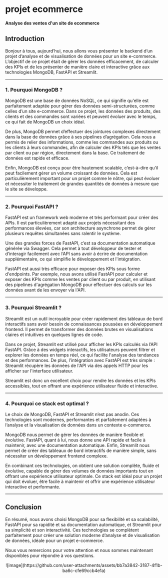 <p align="center">
  <h1>projet ecommerce</h1>
  <strong>Analyse des ventes d'un site de ecommerce</strong>
</p>

## Introduction

Bonjour à tous, aujourd’hui, nous allons vous présenter le backend d’un projet d’analyse et de visualisation de données pour un site e-commerce. L’objectif de ce projet était de gérer les données efficacement, de calculer des KPIs et de les présenter de manière claire et interactive grâce aux technologies MongoDB, FastAPI et Streamlit.

---

### 1. Pourquoi MongoDB ?

MongoDB est une base de données NoSQL, ce qui signifie qu'elle est parfaitement adaptée pour gérer des données semi-structurées, comme celles d’un site e-commerce. Dans ce projet, les données des produits, des clients et des commandes sont variées et peuvent évoluer avec le temps, ce qui fait de MongoDB un choix idéal.

De plus, MongoDB permet d’effectuer des jointures complexes directement dans la base de données grâce à ses pipelines d’agrégation. Cela nous a permis de relier des informations, comme les commandes aux produits ou les clients à leurs commandes, afin de calculer des KPIs tels que les ventes par client ou par région, directement dans la base. Ce traitement de données est rapide et efficace.

Enfin, MongoDB est conçu pour être hautement scalable, c’est-à-dire qu’il peut facilement gérer un volume croissant de données. Cela est particulièrement important pour un projet comme le nôtre, qui peut évoluer et nécessiter le traitement de grandes quantités de données à mesure que le site se développe.

---

### 2. Pourquoi FastAPI ?

FastAPI est un framework web moderne et très performant pour créer des APIs. Il est particulièrement adapté aux projets nécessitant des performances élevées, car son architecture asynchrone permet de gérer plusieurs requêtes simultanées sans ralentir le système.

Une des grandes forces de FastAPI, c’est sa documentation automatique générée via Swagger. Cela permet à tout développeur de tester et d’interagir facilement avec l’API sans avoir à écrire de documentation supplémentaire, ce qui simplifie le développement et l'intégration.

FastAPI est aussi très efficace pour exposer des KPIs sous forme d'endpoints. Par exemple, nous avons utilisé FastAPI pour calculer et exposer des KPIs comme les ventes par client ou par produit, en utilisant des pipelines d'agrégation MongoDB pour effectuer des calculs sur les données avant de les envoyer via l'API.

---

### 3. Pourquoi Streamlit ?

Streamlit est un outil incroyable pour créer rapidement des tableaux de bord interactifs sans avoir besoin de connaissances poussées en développement frontend. Il permet de transformer des données brutes en visualisations claires et intuitives en quelques lignes de code.

Dans ce projet, Streamlit est utilisé pour afficher les KPIs calculés via l’API FastAPI. Grâce à des widgets interactifs, les utilisateurs peuvent filtrer et explorer les données en temps réel, ce qui facilite l'analyse des tendances et des performances. De plus, l’intégration avec FastAPI est très simple : Streamlit récupère les données de l'API via des appels HTTP pour les afficher sur l'interface utilisateur.

Streamlit est donc un excellent choix pour rendre les données et les KPIs accessibles, tout en offrant une expérience utilisateur fluide et interactive.

---

### 4. Pourquoi ce stack est optimal ?

Le choix de MongoDB, FastAPI et Streamlit n’est pas anodin. Ces technologies sont modernes, performantes et parfaitement adaptées à l’analyse et la visualisation de données dans un contexte e-commerce.

MongoDB nous permet de gérer les données de manière flexible et évolutive. FastAPI, quant à lui, nous donne une API rapide et facile à maintenir, avec une documentation automatique. Enfin, Streamlit nous permet de créer des tableaux de bord interactifs de manière simple, sans nécessiter un développement frontend complexe.

En combinant ces technologies, on obtient une solution complète, fluide et évolutive, capable de gérer des volumes de données importants tout en offrant une expérience utilisateur optimale. Ce stack est idéal pour un projet qui doit évoluer, être facile à maintenir et offrir une expérience utilisateur interactive et performante.

---

## Conclusion

En résumé, nous avons choisi MongoDB pour sa flexibilité et sa scalabilité, FastAPI pour sa rapidité et sa documentation automatique, et Streamlit pour sa simplicité et son interactivité. Ces technologies se complètent parfaitement pour créer une solution moderne d’analyse et de visualisation de données, idéale pour un projet e-commerce.

Nous vous remercions pour votre attention et nous sommes maintenant disponibles pour répondre à vos questions.

<p align="center">
  ![image](https://github.com/user-attachments/assets/bb7a3842-3187-4f1b-ba6c-cfe69ccb4e1a)
</p>
